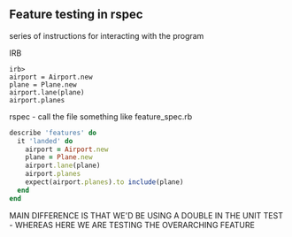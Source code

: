 ## Feature testing in rspec

series of instructions for interacting with the program

IRB
```
irb>
airport = Airport.new
plane = Plane.new
airport.lane(plane)
airport.planes
```
rspec - call the file something like feature_spec.rb

``` ruby
describe 'features' do
  it 'landed' do
    airport = Airport.new
    plane = Plane.new
    airport.lane(plane)
    airport.planes
    expect(airport.planes).to include(plane)
  end
end
```

MAIN DIFFERENCE IS THAT WE'D BE USING A DOUBLE IN THE UNIT TEST - WHEREAS HERE WE ARE TESTING THE OVERARCHING FEATURE
